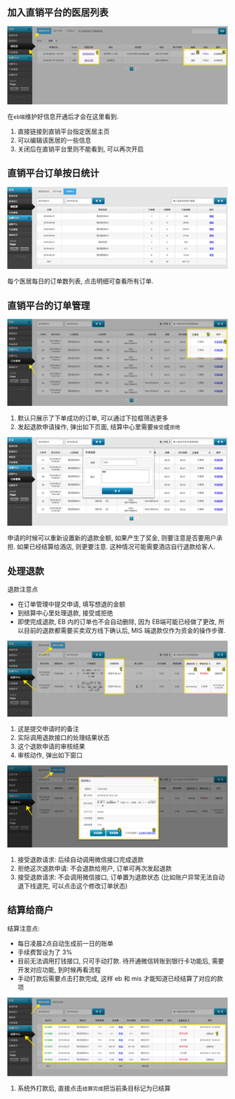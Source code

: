 ## 加入直销平台的医居列表

![platformList](assets/platformList.png)

在`eb端`维护好信息开通后才会在这里看到.

1. 直接链接到直销平台指定医居主页
2. 可以编辑该医居的一些信息
3. 关闭后在直销平台里则不能看到, 可以再次开启

## 直销平台订单按日统计

![](assets/orderAnalysis.png)

每个医居每日的订单数列表, 点击明细可查看所有订单.

## 直销平台的订单管理

![](assets/orderList.png)

1. 默认只展示了下单成功的订单, 可以通过下拉框筛选更多
2. 发起退款申请操作, 弹出如下页面, 结算中心里需要`接受`或`拒绝`

![](assets/applyRefund.png)

申请的时候可以重新设置新的退款金额, 如果产生了奖金, 则要注意是否要用户承担. 如果已经结算给酒店, 则更要注意. 这种情况可能需要酒店自行退款给客人.

## 处理退款

退款注意点

- 在订单管理中提交申请, 填写想退的金额
- 到结算中心里处理退款, 接受或拒绝
- 即使完成退款, EB 内的订单也不会自动删除, 因为 EB端可能已经做了更改, 所以目前的退款都需要买卖双方线下确认后, MIS 端退款仅作为资金的操作步骤.

![](assets/reviewRefund.png)

1. 这是提交申请时的备注
2. 实际调用退款接口的处理结果状态
3. 这个退款申请的审核结果
4. 审核动作, 弹出如下窗口

![](assets/confirmRefund.png)

1. 接受退款请求: 后续自动调用微信接口完成退款
2. 拒绝这次退款申请: 不会退款给用户, 订单可再次发起退款
3. 接受退款请求: 不会调用微信接口, 订单置为退款状态 (比如账户异常无法自动退下线退完, 可以点击这个修改订单状态)

## 结算给商户

结算注意点:

- 每日凌晨2点自动生成前一日的账单
- 手续费暂设为了 3%
- 目前无法调用打钱接口, 只可手动打款. 待开通微信转账到银行卡功能后, 需要开发对应功能, 到时候再看流程
- 手动打款后需要点击打款完成, 这样 eb 和 mis 才能知道已经结算了对应的款项

![](assets/settleCenter.png)

1. 系统外打款后, 直接点击`结算完成`把当前条目标记为已结算